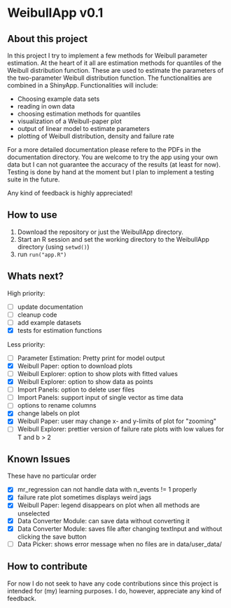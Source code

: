 # WeibullApp v0.1

## About this project
In this project I try to implement a few methods for Weibull parameter
estimation. At the heart of it all are estimation methods for quantiles of
the Weibull distribution function. These are used to estimate the parameters
of the two-parameter Weibull distribution function. The functionalities are
combined in a ShinyApp. Functionalities will include:
  - Choosing example data sets
  - reading in own data
  - choosing estimation methods for quantiles
  - visualization of a Weibull-paper plot
  - output of linear model to estimate parameters
  - plotting of Weibull distribution, density and failure rate

For a more detailed documentation please refere to the PDFs in the documentation
directory.
You are welcome to try the app using your own data but I can not guarantee the
accuracy of the results (at least for now). Testing is done by hand at the
moment but I plan to implement a testing suite in the future.

Any kind of feedback is highly appreciated!

## How to use
1. Download the repository or just the WeibullApp directory.
2. Start an R session and set the working directory to the WeibullApp directory (using ```setwd()```)
3. run ```run("app.R")```

## Whats next?
High priority:
  - [ ] update documentation
  - [ ] cleanup code
  - [ ] add example datasets
  - [x] tests for estimation functions

Less priority:
  - [ ] Parameter Estimation: Pretty print for model output
  - [x] Weibull Paper: option to download plots
  - [ ] Weibull Explorer: option to show plots with fitted values
  - [x] Weibull Explorer: option to show data as points
  - [ ] Import Panels: option to delete user files
  - [ ] Import Panels: support input of single vector as time data
  - [ ] options to rename columns
  - [x] change labels on plot
  - [x] Weibull Paper: user may change x- and y-limits of plot for "zooming"
  - [ ] Weibull Explorer: prettier version of failure rate plots with low values for T and b > 2

## Known Issues
These have no particular order
 - [x] mr_regression can not handle data with n_events != 1 properly
 - [x] failure rate plot sometimes displays weird jags
 - [x] Weibull Paper: legend disappears on plot when all methods are unselected
 - [x] Data Converter Module: can save data without converting it
 - [x] Data Converter Module: saves file after changing textInput and without clicking the save button
 - [ ] Data Picker: shows error message when no files are in data/user_data/

## How to contribute
For now I do not seek to have any code contributions since this project is
intended for (my) learning purposes. I do, however, appreciate any kind of
feedback.

